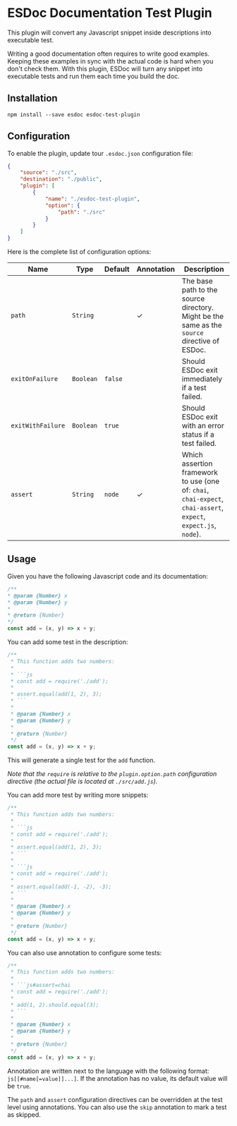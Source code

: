 # ESDoc Documentation Test Plugin

This plugin will convert any Javascript snippet inside descriptions into executable test.

Writing a good documentation often requires to write good examples. Keeping these examples in sync with the actual code
is hard when you don't check them. With this plugin, ESDoc will turn any snippet into executable tests and run them each
time you build the doc.

## Installation

```
npm install --save esdoc esdoc-test-plugin
```

## Configuration

To enable the plugin, update tour `.esdoc.json` configuration file:

```json
{
    "source": "./src",
    "destination": "./public",
    "plugin": [
        {
            "name": "./esdoc-test-plugin",
            "option": {
                "path": "./src"
            }
        }
    ]
}
```

Here is the complete list of configuration options:

| Name              | Type      | Default | Annotation | Description                                                                                                     |
|-------------------|-----------|---------|------------|-----------------------------------------------------------------------------------------------------------------|
| `path`            | `String`  |         | ✓          | The base path to the source directory. Might be the same as the `source` directive of ESDoc.                    |
| `exitOnFailure`   | `Boolean` | `false` |            | Should ESDoc exit immediately if a test failed.                                                                 |
| `exitWithFailure` | `Boolean` | `true`  |            | Should ESDoc exit with an error status if a test failed.                                                        |
| `assert`          | `String`  | `node`  | ✓          | Which assertion framework to use (one of: `chai`, `chai-expect`, `chai-assert`, `expect`, `expect.js`, `node`). |

## Usage

Given you have the following Javascript code and its documentation:

~~~js
/**
* @param {Number} x
* @param {Number} y
* 
* @return {Number}
*/
const add = (x, y) => x + y;
~~~

You can add some test in the description:

~~~js
/**
 * This function adds two numbers:
 * 
 * ```js
 * const add = require('./add');
 * 
 * assert.equal(add(1, 2), 3);
 * ```
 * 
 * @param {Number} x
 * @param {Number} y
 * 
 * @return {Number}
 */
const add = (x, y) => x + y;
~~~

This will generate a single test for the `add` function. 

_Note that the `require` is relative to the `plugin.option.path` configuration directive (the actual file is located 
at `./src/add.js`)._

You can add more test by writing more snippets:

~~~js
/**
 * This function adds two numbers:
 * 
 * ```js
 * const add = require('./add');
 * 
 * assert.equal(add(1, 2), 3);
 * ```
 *
 * ```js
 * const add = require('./add');
 * 
 * assert.equal(add(-1, -2), -3);
 * ```
 * 
 * @param {Number} x
 * @param {Number} y
 * 
 * @return {Number}
 */
const add = (x, y) => x + y;
~~~

You can also use annotation to configure some tests:

~~~js
/**
 * This function adds two numbers:
 * 
 * ```js#assert=chai
 * const add = require('./add');
 * 
 * add(1, 2).should.equal(3);
 * ```
 * 
 * @param {Number} x
 * @param {Number} y
 * 
 * @return {Number}
 */
const add = (x, y) => x + y;
~~~

Annotation are written next to the language with the following format: `js[[#name[=value]]...]`. If the annotation has no
value, its default value will be `true`.

The `path` and `assert` configuration directives can be overridden at the test level using annotations. You can also use
the `skip` annotation to mark a test as skipped.
